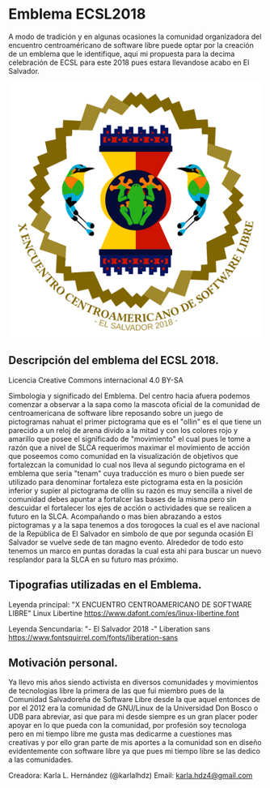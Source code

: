 # Emblema ECSL2018
A modo de tradición y en algunas ocasiones la comunidad organizadora del encuentro centroaméricano de software libre puede optar por la creación de un emblema que le identifique, aqui mi propuesta para la decima celebración de ECSL para este 2018 pues estara llevandose acabo en El Salvador.

![Emblema ECSL2018](https://raw.githubusercontent.com/karlalhdz/emblemaECSL2018/master/EmblemaECSL18_KarlaHernandez.png)

## Descripción del emblema del ECSL 2018.
Licencia Creative Commons internacional 4.0 BY-SA

Simbologia y significado del Emblema.
Del centro hacia afuera podemos comenzar a observar a la sapa como la mascota oficial de la comunidad de centroamericana de software libre reposando sobre un juego de pictogramas nahuat el primer pictograma que es el "ollin" es el que tiene un parecido a un reloj de arena divido a la mitad y con los colores rojo y amarillo que posee el significado de "movimiento" el cual pues le tome a razón que a nivel de SLCA requerimos maximar el movimiento de acción que poseemos como comunidad en la visualización de objetivos que fortalezcan la comunidad lo cual nos lleva al segundo pictograma en el emblema que seria "tenam" cuya traducción es muro o bien puede ser utilizado para denominar fortaleza este pictograma esta en la posición inferior y supier al pictograma de ollin su razón es muy sencilla a nivel de comunidad debes apuntar a fortalcer las bases de la misma pero sin descuidar el fortalecer los ejes de acción o actividades que se realicen a futuro en la SLCA. Acompañando o mas bien abrazando a estos pictogramas y a la sapa tenemos a dos torogoces la cual es el ave nacional de la República de El Salvador en simbolo de que por segunda ocasión El Salvador se vuelve sede de tan magno evento. Alrededor de todo esto tenemos un marco en puntas doradas la cual esta ahi para buscar un nuevo resplandor para la SLCA en su futuro mas próximo. 

## Tipografias utilizadas en el Emblema.
Leyenda principal: "X ENCUENTRO CENTROAMERICANO DE SOFTWARE LIBRE" 
Linux Libertine 
https://www.dafont.com/es/linux-libertine.font

Leyenda Sencundaria: "- El Salvador 2018 -" 
Liberation sans
https://www.fontsquirrel.com/fonts/liberation-sans

## Motivación personal. 
Ya llevo mis años siendo activista en diversos comunidades y movimientos de tecnologias libre la primera de las que fui miembro pues de la Comunidad Salvadoreña de Software Libre desde la que aquel entonces de por el 2012 era la comunidad de GNU/Linux de la Universidad Don Bosco o UDB para abreviar, asi que para mi desde siempre es un gran placer poder apoyar en lo que pueda con la comunidad, por profesión soy tecnologa pero en mi tiempo libre me gusta mas dedicarme a cuestiones mas creativas y por ello gran parte de mis aportes a la comunidad son en diseño evidentemente con software libre ya que pues mi tiempo libre se las dedico a las comunidades.

Creadora: Karla L. Hernández (@karlalhdz)
Email: karla.hdz4@gmail.com

